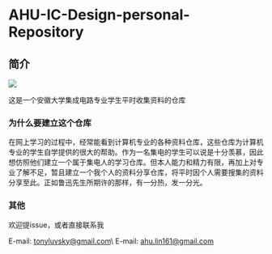 # AHU-IC-Design-personal-Repository

## 简介
![](https://ic.ahu.edu.cn/_upload/site/02/c3/707/logo.png)

这是一个安徽大学集成电路专业学生平时收集资料的仓库

### 为什么要建立这个仓库

在网上学习的过程中，经常能看到计算机专业的各种资料仓库，这些仓库为计算机专业的学生自学提供的很大的帮助。作为一名集电的学生可以说是十分羡慕，因此想仿照他们建立一个属于集电人的学习仓库。但本人能力和精力有限，再加上对专业了解不足，暂且建立一个我个人的资料分享仓库，将平时因个人需要搜集的资料分享至此。正如鲁迅先生所期许的那样，有一分热，发一分光。

### 其他

欢迎提issue，或者直接联系我

E-mail:  tonyluvsky@gmail.com\\
E-mail:  ahu.lin161@gmail.com


